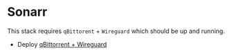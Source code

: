 # Sonarr
This stack requires `qBittorent` + `Wireguard` which should be up and running.

* Deploy [qBittorrent + Wireguard](../qbittorrent/)
